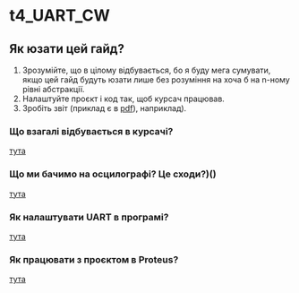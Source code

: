 # t4_UART_CW

## Як юзати цей гайд?  
1. Зрозумійте, що в цілому відбувається, бо я буду мега сумувати, якщо цей гайд будуть юзати лише без розуміння на хоча б на n-ному рівні абстракції.  
2. Налаштуйте проєкт і код так, щоб курсач працював.  
3. Зробіть звіт (приклад є в [pdf](/reports/cw_42.pdf)), наприклад).  

### Що взагалі відбувається в курсачі?  
[тута](texts/whatsgoingon.md)

### Що ми бачимо на осцилографі? Це сходи?)()  
[тута](texts/uartformat.md)

### Як налаштувати UART в програмі?  
[тута](texts/uartsettings.md) 

### Як працювати з проєктом в Proteus?
[тута](texts/proteuschanges.md)
